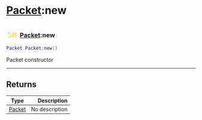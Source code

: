 # [Packet](../packet/README.md):new

### <img src="../../.gitbook/assets/shared.png" width="32" height="32" /> [Packet](../packet/README.md):new

```lua
Packet Packet:new()
```

Packet constructor<br>

-----------------
## Returns

| Type   | Description |
| ------ | ----------: |
| [Packet](../packet/README.md) | No description |
